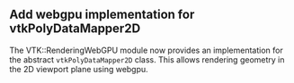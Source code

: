 ## Add webgpu implementation for vtkPolyDataMapper2D

The VTK::RenderingWebGPU module now provides an implementation for the abstract `vtkPolyDataMapper2D` class. This allows rendering geometry in the 2D viewport plane using webgpu.
